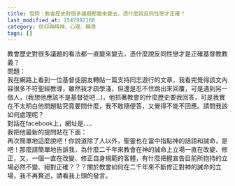 ```yaml
---
title: 發問：教會歷史對很多議題都變來變去，憑什麼說反同性戀才正確？
last_modified_at: 1547992168
category: 信仰與精神、心理、輔導
tags: []
---
```


教會歷史對很多議題的看法都一直變來變去，憑什麼說反同性戀才是正確基督教教義？<!--more--><br>問題：<br>我在網路上看到一位基督徒朋友轉貼一篇支持同志遊行的文章，我看完覺得該文內容很多不符聖經教導，雖然我才疏學淺，但還是忍不住跳出來回覆，可是遇到另一個人，(我想他應該不是基督徒吧...)，他抓著教會的什麼歷史要我回答，可是我實在不太明白他問題點究竟要問什麼，我不敢隨便答，又覺得不能不回應。請問我該如何處理呢？<br>對話在facebook上，網址是、、、<br>我把他最新的提問貼在下面：<br>再次簡單地這麼說吧！你說道除了人以外，聖靈也在當中指點神的話語和誡命，是吧！那麼請簡單地告訴我，為什麼二千年來教會在神的誡命上立場一直在改變、修正，又，一個一直在改變、修正自身規範的客體，有什麼把握宣告目前所抱持的立場必然不變、絕對正確？？？關於教會如何在二千年來不斷修正對神的誡命的立場，我不再贅述，請看我上頭的發言。
